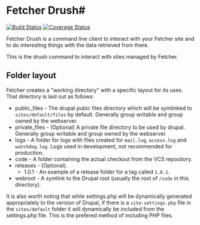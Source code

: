 # Fetcher Drush#

[![Build Status](https://travis-ci.org/tizzo/fetcher.png?branch=7.x-1.x)](https://travis-ci.org/tizzo/fetcher)
[![Coverage Status](https://coveralls.io/repos/tizzo/fetcher/badge.png?branch=7.x-1.x)](https://coveralls.io/r/tizzo/fetcher?branch=7.x-1.x)

Fetcher Drush is a command line client to interact with your Fetcher site and to do interesting things with the data retrieved from there.

This is the drush command to interact with sites managed by Fetcher.

## Folder layout ##

Fetcher creates a "working directory" with a specific layout for its uses.  That directory is laid 
out as follows:

  - public_files - The drupal pubic files directory which will be symlinked to `sites/default/files` by default.  Generally group writable and group owned by the webserver.
  - private_files - (Optional) A private file directory to be used by drupal.  Generally group writable and group owned by the webserver.
  - logs - A folder for logs with files created for `mail.log`, `access.log` and `watchdog.log`.  Logs used in development, not recommended for production.
  - code - A folder containing the actual checkout from the VCS repository.
  - releases - (Optional).
    - 1.0.1 - An example of a release folder for a tag called `1.0.1`.
  - webroot - A symlink to the Drupal root (usually the root of `/code` in this directory).

It is also worth noting that while settings.php will be dynamically generated appropriately to the version of Drupal, if there is a `site-settings.php` file in the
`sites/default` folder it will dynamically be included from the settings.php file.  This is the prefered method of including PHP files.

